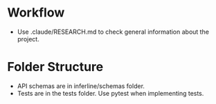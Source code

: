# Workflow
- Use .claude/RESEARCH.md to check general information about the project.

# Folder Structure
- API schemas are in inferline/schemas folder.
- Tests are in the tests folder. Use pytest when implementing tests.